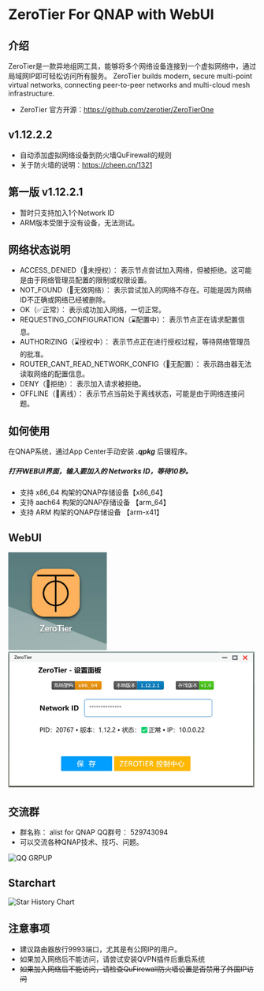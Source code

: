 # ZeroTier For QNAP with WebUI
## 介绍
ZeroTier是一款异地组网工具，能够将多个网络设备连接到一个虚拟网络中，通过局域网IP即可轻松访问所有服务。
ZeroTier builds modern, secure multi-point virtual networks, connecting peer-to-peer networks and multi-cloud mesh infrastructure.
* ZeroTier 官方开源：https://github.com/zerotier/ZeroTierOne

## v1.12.2.2
 * 自动添加虚拟网络设备到防火墙QuFirewall的规则
 * 关于防火墙的说明：https://cheen.cn/1321
  
## 第一版 v1.12.2.1
 * 暂时只支持加入1个Network ID
 * ARM版本受限于没有设备，无法测试。
   
##  网络状态说明
 * ACCESS_DENIED（🚫未授权）： 表示节点尝试加入网络，但被拒绝。这可能是由于网络管理员配置的限制或权限设置。
 * NOT_FOUND（🚫无效网络）： 表示尝试加入的网络不存在。可能是因为网络ID不正确或网络已经被删除。
 * OK（✅正常）： 表示成功加入网络，一切正常。
 * REQUESTING_CONFIGURATION（⌛配置中）： 表示节点正在请求配置信息。
 * AUTHORIZING（⌛授权中）： 表示节点正在进行授权过程，等待网络管理员的批准。
 * ROUTER_CANT_READ_NETWORK_CONFIG（🚫无配置）： 表示路由器无法读取网络的配置信息。
 * DENY（🚫拒绝）： 表示加入请求被拒绝。
 * OFFLINE（🚫离线）： 表示节点当前处于离线状态，可能是由于网络连接问题。

## 如何使用
在QNAP系统，通过App Center手动安装 ***.qpkg*** 后辍程序。
##### 打开WEBUI界面，输入要加入的 Networks ID，等待10秒。
* 支持 x86_64 构架的QNAP存储设备【x86_64】
* 支持 aach64 构架的QNAP存储设备 【arm_64】
* 支持 ARM 构架的QNAP存储设备 【arm-x41】

## WebUI
<img src="https://raw.githubusercontent.com/iranee/qnap-zerotier/main/logo.jpg" width="200"/>
<img src="https://raw.githubusercontent.com/iranee/qnap-zerotier/main/WebUI.jpg" width="500"/>

## 交流群
* 群名称： alist for QNAP QQ群号： 529743094
* 可以交流各种QNAP技术、技巧、问题。
<img src="https://raw.githubusercontent.com/iranee/qnap-alist-webdav/main/qq-group.jpg" alt="QQ GRPUP" width="500"/>


## Starchart
![Star History Chart](https://api.star-history.com/svg?repos=iranee/qnap-zerotier&type=Date)

## 注意事项
 * 建议路由器放行9993端口，尤其是有公网IP的用户。
 * 如果加入网络后不能访问，请尝试安装QVPN插件后重启系统
 * ~~如果加入网络后不能访问，请检查QuFirewall防火墙设置是否禁用了外国IP访问~~
   
